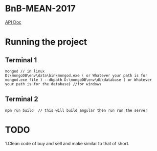 # BnB-MEAN-2017

[API Doc](https://docs.google.com/spreadsheets/d/1QMHvDYByolWRA9CAzpZmlcQ57A2Ba1uddQBy1BFVDeg/edit?usp=sharing)

# Running the project



## Terminal 1
```
mongod // in linux
D:\mongoDB\env\data\bin\mongod.exe ( or Whatever your path is for mongod.exe file ) --dbpath D:\mongoDB\env\db\database ( or Whatever your path is for the database) //for windows

```
## Terminal 2

```
npm run build  // this will build angular then run run the server
```

# TODO

1.Clean code of buy and sell and make similar to that of short.
